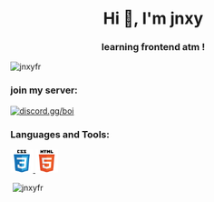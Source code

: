 <h1 align="center">Hi 👋, I'm jnxy</h1>
<h3 align="center">learning frontend atm !</h3>

<p align="left"> <img src="https://komarev.com/ghpvc/?username=jnxyfr&label=Profile%20views&color=0e75b6&style=flat" alt="jnxyfr" /> </p>

<h3 align="left">join my server:</h3>
<p align="left">
<a href="https://discord.gg/discord.gg/boi" target="blank"><img align="center" src="https://raw.githubusercontent.com/rahuldkjain/github-profile-readme-generator/master/src/images/icons/Social/discord.svg" alt="discord.gg/boi" height="30" width="40" /></a>
</p>

<h3 align="left">Languages and Tools:</h3>
<p align="left"> <a href="https://www.w3schools.com/css/" target="_blank" rel="noreferrer"> <img src="https://raw.githubusercontent.com/devicons/devicon/master/icons/css3/css3-original-wordmark.svg" alt="css3" width="40" height="40"/> </a> <a href="https://www.w3.org/html/" target="_blank" rel="noreferrer"> <img src="https://raw.githubusercontent.com/devicons/devicon/master/icons/html5/html5-original-wordmark.svg" alt="html5" width="40" height="40"/> </a> </p>

<p>&nbsp;<img align="center" src="https://github-readme-stats.vercel.app/api?username=jnxyfr&show_icons=true&locale=en" alt="jnxyfr" /></p>
